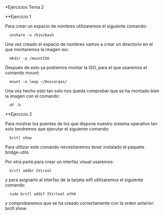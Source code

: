 *Ejercicios Tema 2

**Ejercicio 1

Para crear un espacio de nombres utilizaremos el siguiente comando:
      
      unshare -u /bin/bash
  
Una vez creado el espacio de nombres vamos a crear un directorio en el que montaremos la imagen iso:
 
      mkdir -p /mountISO

Después de esto ya podremos montar la ISO, para el que usaremos el comando mount:
  
      mount -o loop ~/Descargas/
  
Una vez hecho esto tan solo nos queda comprobar que se ha montado bien la imagen con el comando:
 
      df -h
  
  
**Ejercicio 2

Para mostrar los puentes de los que dispone nuestro sistema operativo tan solo tendremos que ejecutar el siguiente comando:
 
      brctl show

Para utilizar este comando necesitaremos tener instalado el paquete bridge-utils


Por otra parte para crear un interfaz visual usaremos:

      brctl addbr IVirual
  
y para asignarlo al interfaz de la tarjeta wifi utilizaremos el siguiente comando:
  
      sudo brctl addif IVirtual eth0
  
y comprobaremos que se ha creado correctamente con la orden anterior: brctl show
